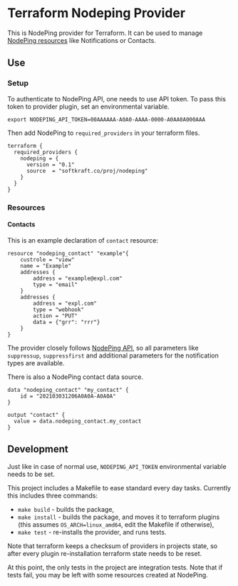 # Terraform Nodeping Provider

This is NodePing provider for Terraform. It can be used to manage 
[NodePing resources](https://nodeping.com/docs-api-overview.html) like Notifications or Contacts.

## Use

### Setup

To authenticate to NodePing API, one needs to use API token. To pass this token to provider plugin, set an environmental variable.
```
export NODEPING_API_TOKEN=00AAAAAA-A0A0-AAAA-0000-A0AA0A000AAA
```

Then add NodePing to `required_providers` in your terraform files.

```
terraform {
  required_providers {
    nodeping = {
      version = "0.1"
      source  = "softkraft.co/proj/nodeping"
    }
  }
}
```

### Resources

#### Contacts

This is an example declaration of `contact` resource:
```
resource "nodeping_contact" "example"{
	custrole = "view"
	name = "Example"
	addresses {
		address = "example@expl.com"
		type = "email"
	}
	addresses {
		address = "expl.com"
		type = "webhook"
		action = "PUT"
		data = {"grr": "rrr"}
	}
}
```

The provider closely follows [NodePing API](https://nodeping.com/docs-api-contacts.html), so all parameters like `suppressup`, `suppressfirst` and additional parameters for the notification types are available.

There is also a NodePing contact data source.
```
data "nodeping_contact" "my_contact" {
	id = "202103031206A0A0A-A0A0A"
}

output "contact" {
  value = data.nodeping_contact.my_contact
}
```

## Development

Just like in case of normal use, `NODEPING_API_TOKEN` environmental variable needs to be set.

This project includes a Makefile to ease standard every day tasks. Currently this includes three commands:
- `make build` - builds the package,
- `make install` - builds the package, and moves it to terraform plugins (this assumes `OS_ARCH=linux_amd64`, edit the Makefile if otherwise),
- `make test` - re-installs the provider, and runs tests.

Note that terraform keeps a checksum of providers in projects state, so after every plugin re-installation terraform state needs to be reset.

At this point, the only tests in the project are integration tests. Note that if tests fail, you may be left with some resources created at NodePing. 
